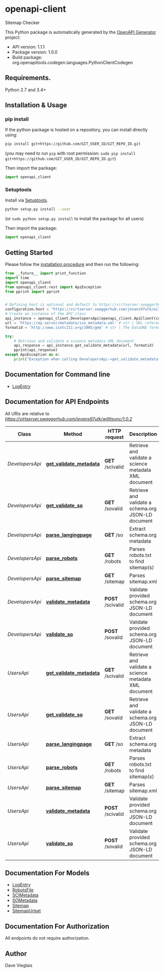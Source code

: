 # openapi-client
Sitemap Checker

This Python package is automatically generated by the [OpenAPI Generator](https://openapi-generator.tech) project:

- API version: 1.1.1
- Package version: 1.0.0
- Build package: org.openapitools.codegen.languages.PythonClientCodegen

## Requirements.

Python 2.7 and 3.4+

## Installation & Usage
### pip install

If the python package is hosted on a repository, you can install directly using:

```sh
pip install git+https://github.com/GIT_USER_ID/GIT_REPO_ID.git
```
(you may need to run `pip` with root permission: `sudo pip install git+https://github.com/GIT_USER_ID/GIT_REPO_ID.git`)

Then import the package:
```python
import openapi_client 
```

### Setuptools

Install via [Setuptools](http://pypi.python.org/pypi/setuptools).

```sh
python setup.py install --user
```
(or `sudo python setup.py install` to install the package for all users)

Then import the package:
```python
import openapi_client
```

## Getting Started

Please follow the [installation procedure](#installation--usage) and then run the following:

```python
from __future__ import print_function
import time
import openapi_client
from openapi_client.rest import ApiException
from pprint import pprint


# Defining host is optional and default to https://virtserver.swaggerhub.com/jevans97utk/willitsync/1.0.2
configuration.host = "https://virtserver.swaggerhub.com/jevans97utk/willitsync/1.0.2"
# Create an instance of the API class
api_instance = openapi_client.DevelopersApi(openapi_client.ApiClient(configuration))
url = 'https://my.server/metadata/iso_metadata.xml' # str | URL referencing a science metadata XML document to retrieve  and validate. 
formatid = 'http://www.isotc211.org/2005/gmd' # str | The DataONE formatId of the XML to test for validity. 

try:
    # Retrieve and validate a science metadata XML document
    api_response = api_instance.get_validate_metadata(url, formatid)
    pprint(api_response)
except ApiException as e:
    print("Exception when calling DevelopersApi->get_validate_metadata: %s\n" % e)

```

## Documentation for Command line

- [LogEntry](docs/main.md)

## Documentation for API Endpoints

All URIs are relative to *https://virtserver.swaggerhub.com/jevans97utk/willitsync/1.0.2*

Class | Method | HTTP request | Description
------------ | ------------- | ------------- | -------------
*DevelopersApi* | [**get_validate_metadata**](docs/DevelopersApi.md#get_validate_metadata) | **GET** /scivalid | Retrieve and validate a science metadata XML document
*DevelopersApi* | [**get_validate_so**](docs/DevelopersApi.md#get_validate_so) | **GET** /sovalid | Retrieve and validate a schema.org JSON-LD document
*DevelopersApi* | [**parse_langingpage**](docs/DevelopersApi.md#parse_langingpage) | **GET** /so | Extract schema.org metadata
*DevelopersApi* | [**parse_robots**](docs/DevelopersApi.md#parse_robots) | **GET** /robots | Parses robots.txt to find sitemap(s)
*DevelopersApi* | [**parse_sitemap**](docs/DevelopersApi.md#parse_sitemap) | **GET** /sitemap | Parses sitemap.xml
*DevelopersApi* | [**validate_metadata**](docs/DevelopersApi.md#validate_metadata) | **POST** /scivalid | Validate provided schema.org JSON-LD document
*DevelopersApi* | [**validate_so**](docs/DevelopersApi.md#validate_so) | **POST** /sovalid | Validate provided schema.org JSON-LD document
*UsersApi* | [**get_validate_metadata**](docs/UsersApi.md#get_validate_metadata) | **GET** /scivalid | Retrieve and validate a science metadata XML document
*UsersApi* | [**get_validate_so**](docs/UsersApi.md#get_validate_so) | **GET** /sovalid | Retrieve and validate a schema.org JSON-LD document
*UsersApi* | [**parse_langingpage**](docs/UsersApi.md#parse_langingpage) | **GET** /so | Extract schema.org metadata
*UsersApi* | [**parse_robots**](docs/UsersApi.md#parse_robots) | **GET** /robots | Parses robots.txt to find sitemap(s)
*UsersApi* | [**parse_sitemap**](docs/UsersApi.md#parse_sitemap) | **GET** /sitemap | Parses sitemap.xml
*UsersApi* | [**validate_metadata**](docs/UsersApi.md#validate_metadata) | **POST** /scivalid | Validate provided schema.org JSON-LD document
*UsersApi* | [**validate_so**](docs/UsersApi.md#validate_so) | **POST** /sovalid | Validate provided schema.org JSON-LD document


## Documentation For Models

 - [LogEntry](docs/LogEntry.md)
 - [RobotsFile](docs/RobotsFile.md)
 - [SCIMetadata](docs/SCIMetadata.md)
 - [SOMetadata](docs/SOMetadata.md)
 - [Sitemap](docs/Sitemap.md)
 - [SitemapUrlset](docs/SitemapUrlset.md)


## Documentation For Authorization

 All endpoints do not require authorization.

## Author

Dave Vieglais


